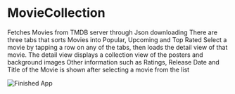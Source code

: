 # MovieCollection
Fetches Movies from TMDB server through Json downloading 
There are three tabs that sorts Movies into Popular, Upcoming and Top Rated
Select a movie by tapping a row on any of the tabs, then loads the detail view of that movie.
The detail view displays a collection view of the posters and background images
Other information such as Ratings, Release Date and Title of the Movie is shown after selecting a movie from the list

![Finished App](https://media.giphy.com/media/9JcL0Lo2kV4JdStbOl/giphy.gif)

